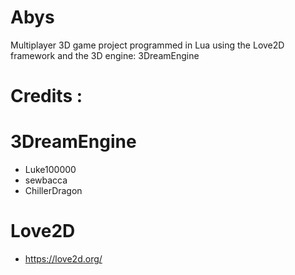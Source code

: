 # Abys
Multiplayer 3D game project programmed in Lua using the Love2D framework and the 3D engine: 3DreamEngine
# Credits :

# 3DreamEngine #
- Luke100000
- sewbacca
- ChillerDragon

# Love2D #
- https://love2d.org/
